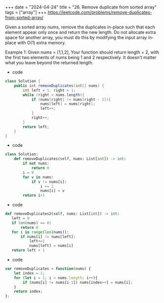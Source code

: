 +++
date = "2024-04-24"
title = "26. Remove duplicate from sorted array"
tags = ["array"]
+++
https://leetcode.com/problems/remove-duplicates-from-sorted-array/

Given a sorted array nums, remove the duplicates in-place such that each element appear only once and return the new length.
Do not allocate extra space for another array, you must do this by modifying the input array in-place with O(1) extra memory.

Example 1:
Given nums = [1,1,2],
Your function should return length = 2, with the first two elements of nums being 1 and 2 respectively.
It doesn't matter what you leave beyond the returned length.

- code
```java
class Solution {
    public int removeDuplicates(int[] nums) {
        int left = 1, right = 1;
        while (right < nums.length){
            if (nums[right] != nums[right - 1]){
                nums[left] = nums[right];
                left++;
            }
            right++;
        }
        return left;
    }
}
```
- code
```py
class Solution:
    def removeDuplicates(self, nums: List[int]) -> int:
        if not nums:
            return 0
        i = 0
        for v in nums:
            if v != nums[i]:
                i += 1
                nums[i] = v
        return i+1
```
- code
 ```py
def removeDuplicates2(self, nums: List[int]) -> int:
 	left = 0
 	if len(nums) == 0:
 		return 0
 	for i in range(len(nums)):
 		if nums[i] != nums[left]:
 			left+=1
 			nums[left] = nums[i]
 	return left + 1
```
- code
```javascript
var removeDuplicates = function(nums) {
    let index = 1;
    for (let i = 1; i < nums.length; i++){
        if (nums[i] != nums[i-1]) nums[index++] = nums[i];
    }
    return index;
};
```
